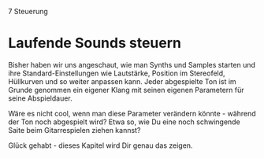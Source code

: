 7 Steuerung

# Laufende Sounds steuern

Bisher haben wir uns angeschaut, wie man Synths und Samples starten und 
ihre Standard-Einstellungen wie Lautstärke, Position im Stereofeld, 
Hüllkurven und so weiter anpassen kann. Jeder abgespielte Ton ist im 
Grunde genommen ein eigener Klang mit seinen eigenen Parametern für 
seine Abspieldauer.

Wäre es nicht cool, wenn man diese Parameter verändern könnte - während 
der Ton noch abgespielt wird? Etwa so, wie Du eine noch schwingende
Saite beim Gitarrespielen ziehen kannst?

Glück gehabt - dieses Kapitel wird Dir genau das zeigen.
